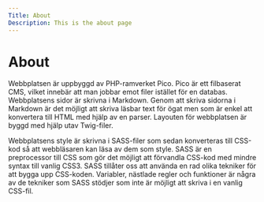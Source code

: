 ```yaml
---
Title: About
Description: This is the about page
---
```


About
=================

Webbplatsen är uppbyggd av PHP-ramverket Pico. Pico är ett filbaserat CMS, vilket innebär att man jobbar emot filer istället för en databas. Webbplatsens sidor är skrivna i Markdown. Genom att skriva sidorna i Markdown är det möjligt att skriva läsbar text för ögat men som är enkel att konvertera till HTML med hjälp av en parser. Layouten för webbplatsen är byggd med hjälp utav Twig-filer. 

Webbplatsens style är skrivna i SASS-filer som sedan konverteras till CSS-kod så att webbläsaren kan läsa av dem som style. SASS är en preprocessor till CSS som gör det möjligt att förvandla CSS-kod med mindre syntax till vanlig CSS3. SASS tillåter oss att använda en rad olika tekniker för att bygga upp CSS-koden. Variabler, nästlade regler och funktioner är några av de tekniker som SASS stödjer som inte är möjligt att skriva i en vanlig CSS-fil.